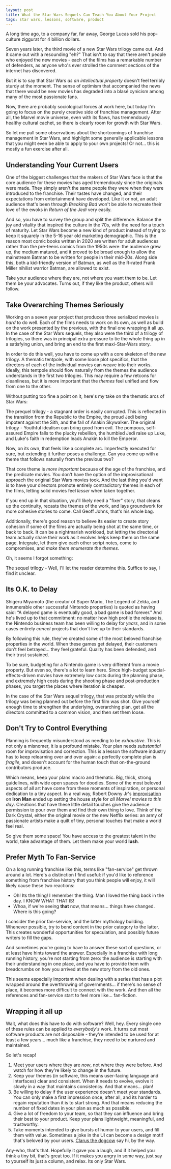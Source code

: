 ```yaml
---
layout: post
title: What the Star Wars Sequels Can Teach You About Your Project
tags: star wars, lessons, software, product
---
```


A long time ago, to a company far, far away, George Lucas sold his pop-culture ziggurat for 4 billion dollars.

Seven years later, the third movie of a new Star Wars trilogy came out. And it came out with a resounding "eh?" That isn't to say that there aren't people who enjoyed the new movies - each of the films has a remarkable number of defenders, as anyone who's ever strolled the comment sections of the internet has discovered.

But it *is* to say that Star Wars *as an intellectual property* doesn't feel terribly sturdy at the moment. The sense of optimism that accompanied the news that there would be new movies has degraded into a blasé cynicism among many of the most passionate fans.

Now, there are probably sociological forces at work here, but today I'm going to focus on the purely creative side of franchise management. After all, the Marvel movie universe, even with its flaws, has tremendously healthy cultural cachet, so there is clearly room for growth with Star Wars.

So let me pull some observations about the shortcomings of franchise management in Star Wars, and highlight some generally applicable lessons that you might even be able to apply to your own projects! Or not... this is mostly a fun exercise after all.

## Understanding Your Current Users

One of the biggest challenges that the makers of Star Wars face is that the core audience for these movies has aged tremendously since the originals were made. They simply aren't the same people they were when they were introduced to the franchise. Their tastes have changed, and their expectations from entertainment have developed. Like it or not, an adult audience that's been through *Breaking Bad* won't be able to recreate their love of the ewoks in *Return of the Jedi* very easily.

And so, you have to survey the group and split the difference. Balance the joy and vitality that inspired the culture in the 70s, with the need for a touch of maturity. Let Star Wars become a new kind of product instead of trying to keep it squarely in the 5-16 year old marketing demographic. This is the reason most comic books written in 2020 are written for adult audiences rather than the pre-teens comics from the 1950s were: the audience grew up, the medium matured, and it proved to be broad enough to allow the mainstream Batman to be written for people in their mid-20s. Along side this, both a kid-friendly version of Batman, as well as the R-rated Frank Miller nihilist warrior Batman, are allowed to exist.

Take your audience where they are, not where you want them to be. Let them be your advocates. Turns out, if they like the product, others will follow.

## Take Overarching Themes Seriously

Working on a seven year project that produces three serialized movies is *hard* to do well. Each of the films needs to work on its own, as well as build on the work presented by the previous, with the final one wrapping it all up. In the case of the Star Wars sequels, they also were the third of a trilogy of trilogies, so there was in principal extra pressure to tie the whole thing up in a satisfying union, and bring an end to the first maxi-Star-Wars story.

In order to do this well, you have to come up with a core skeleton of the new trilogy. A thematic tentpole, with some loose plot specifics, that the directors of each of the individual movies can weave into their works. Ideally, this tentpole should flow naturally from the themes the audience understands in the first two trilogies. This may require a few retcons for cleanliness, but it is more important that the *themes* feel unified and flow from one to the other.

Without putting too fine a point on it, here's my take on the thematic arcs of Star Wars:

The prequel trilogy - a stagnant order is easily corrupted. This is reflected in the transition from the Republic to the Empire, the proud Jedi being impotent against the Sith, and the fall of Anakin Skywalker.
The original trilogy - Youthful idealism can bring good from evil. The pompous, self-assured Empire falls to the plucky rebellion, the humbled Jedi raise up Luke, and Luke's faith in redemption leads Anakin to kill the Emperor.

Now, on its own, that feels like a complete arc. Imperfectly executed for sure, but extending it further poses a challenge. Can you come up with a theme that follows naturally from the previous two?

That core theme is *more important* because of the age of the franchise, and the predicate movies. You don't have the option of the improvisational approach the original Star Wars movies took. And the last thing you'd want is to have your directors promote entirely contradictory themes in each of the films, letting solid movies feel *lesser* when taken together.

If you end up in that situation, you'll likely need a "fixer" story, that cleans up the continuity, recasts the themes of the work, and lays groundwork for more cohesive stories to come. Call Geoff Johns, that's his whole bag.

Additionally, there's good reason to believe its easier to create story cohesion if some of the films are actually being shot at the same time, or back to back. It can be a nightmarish workload, but letting the directorial team actually share their work as it evolves helps keep them on the same page. Integrate, let them give each other script notes, come to compromises, and *make them enumerate the themes*.

Oh, it seems I forgot something:

The sequel trilogy - Well, I'll let the reader determine this. Suffice to say, I find it unclear.

## Its O.K. to Delay

Shigeru Miyamoto (the creator of Super Mario, The Legend of Zelda, and innumerable other successful Nintendo properties) is quoted as having said: “A delayed game is eventually good, a bad game is bad forever.” And he's lived up to that commitment: no matter how high profile the release is, the Nintendo business team has been willing to delay for *years*, and in some cases entirely *cancel* projects that don't live up to their standards.

By following this rule, they've created some of the most beloved franchise properties in the world. When these games get delayed, their customers don't feel betrayed... they feel grateful. Quality has been defended, and their trust sustained.

To be sure, budgeting for a Nintendo game is very different from a movie property. But even so, there's a lot to learn here. Since high-budget special-effects-driven movies have extremely low costs during the planning phase, and extremely high costs during the shooting phase and post-production phases, you target the places where iteration is cheaper.

In the case of the Star Wars sequel trilogy, that was probably while the trilogy was being planned out before the first film was shot. Give yourself enough time to strengthen the underlying, overarching plan, get all the directors committed to a common vision, and then set them loose.

## Don't Try to Control Everything

Planning is frequently misunderstood as needing to be *exhaustive*. This is not only a misnomer, it is a profound mistake. Your plan needs *substantial* room for improvisation and correction. This is a lesson the software industry has to keep relearning over and over again: a perfectly complete plan is *fragile*, and doesn't account for the human touch that on-the-ground contributors produce.

Which means, keep your plans macro and thematic. Big, thick, strong guidelines, with wide open spaces for doodles. Some of the most beloved aspects of all art have come from these moments of inspiration, or personal dedication to a tiny aspect. In a real way, Robert Downy Jr's [improvisation](https://www.nme.com/news/robert-downey-jnr-improvised-iron-mans-iconic-line-2358714) on **Iron Man** ended up setting the house style for *all Marvel movies to this day*. Creations that have these little detail touches give the audience permission to pour over them and find their own thing to love. Think of the Dark Crystal, either the original movie or the new Netflix series: an army of passionate artists make a quilt of tiny, personal touches that make a world feel real.

So give them some space! You have access to the greatest talent in the world, take advantage of them. Let them make your world **lush**.

## Prefer Myth To Fan-Service

On a long running franchise like this, terms like "fan-service" get thrown around a lot. Here's a distinction I find useful: if you'd like to reference something from franchise history that you think people will enjoy, it will likely cause these two reactions:

- Oh! Its the thing! I remember the thing. Man I loved the thing back in the day. I KNOW WHAT THAT IS!
- Whoa, if we're seeing **that** now, that means... things have changed. Where is this going?

I consider the prior fan-service, and the latter mythology building. Whenever possible, try to bend content in the prior category to the latter. This creates wonderful opportunities for speculation, and possibly future writers to fill the gaps.

And sometimes you're going to have to answer these sort of questions, or at least have hints toward the answer. Especially in a franchise with long running history, you're not starting from zero: the audience is starting with their understanding in one place, and you have to provide them with breadcrumbs on how you arrived at the new story from the old ones.

This seems especially important when dealing with a series that has a plot wrapped around the overthrowing of governments... if there's no sense of place, it becomes more difficult to connect with the work. And then all the references and fan-service start to feel more like... fan-fiction.

## Wrapping it all up

Wait, what does this have to do with software? Well, hey. Every single one of these rules can be applied to *everybody's* work. It turns out most software products are not disposable - they're intended to be used for at least a few years... much like a franchise, they need to be nurtured and maintained.

So let's recap!

1. Meet your users where they are *now*, not where they were before. And watch for how they're likely to change in the future.
1. Keep your themes (in software, this means user-facing language and interfaces) clear and consistent. When it needs to evolve, evolve it slowly in a way that maintains consistency. And that means... plan!
1. Be willing to delay if the user experience doesn't meet your standards. You can only make a first impression once, after all, and its harder to regain reputation than it is to start strong. And that means reducing the number of fixed dates in your plan as much as possible. 
1. Give a lot of freedom to your team, so that they can influence and bring their best to your product. Keep your plans lightweight, meaningful, and trustworthy.
1. Take moments intended to give bursts of humor to your users, and fill them with value. Sometimes a joke in the UI can become a design motif that's beloved by your users. [Clarus the dogcow](https://en.wikipedia.org/wiki/Dogcow) say hi, by the way.

Any-who, that's that. Hopefully it gave you a laugh, and if it helped you think a tiny bit, that's great too. If it makes you angry in some way, just say to yourself its just a column, and relax. Its only Star Wars. 